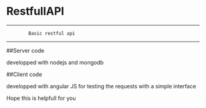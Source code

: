# RestfullAPI
------------------------------------------------------------------------------
			Basic restful api 
------------------------------------------------------------------------------

##Server code

developped with nodejs and mongodb 

##Client code

developped with angular JS for testing the requests with a simple interface 


Hope this is helpfull for you 
